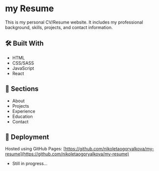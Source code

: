 # my Resume
This is my personal CV/Resume website. It includes my professional background, skills, projects, and contact information.

## 🛠️ Built With

- HTML
- CSS/SASS
- JavaScript 
- React

## 📂 Sections

- About
- Projects
- Experience
- Education
- Contact

## 🚀 Deployment

Hosted using GitHub Pages: [https://github.com/nikoletaogoryalkova/my-resume](https://github.com/nikoletaogoryalkova/my-resume)

- Still in progress...
